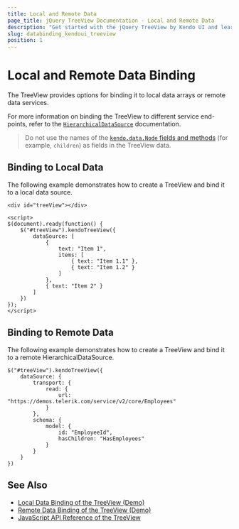 ```yaml
---
title: Local and Remote Data
page_title: jQuery TreeView Documentation - Local and Remote Data
description: "Get started with the jQuery TreeView by Kendo UI and learn how to initialize the component and use its events."
slug: databinding_kendoui_treeview
position: 1
---
```


# Local and Remote Data Binding

The TreeView provides options for binding it to local data arrays or remote data services.

For more information on binding the TreeView to different service end-points, refer to the [`HierarchicalDataSource`](/api/framework/hierarchicaldatasource) documentation.

> Do not use the names of the [`kendo.data.Node` fields and methods](/api/javascript/data/node) (for example, `children`) as fields in the TreeView data.

## Binding to Local Data

The following example demonstrates how to create a TreeView and bind it to a local data source.

    <div id="treeView"></div>

    <script>
    $(document).ready(function() {
        $("#treeView").kendoTreeView({
            dataSource: [
                {
                    text: "Item 1",
                    items: [
                        { text: "Item 1.1" },
                        { text: "Item 1.2" }
                    ]
                },
                { text: "Item 2" }
            ]
        })
    });
    </script>

## Binding to Remote Data

The following example demonstrates how to create a TreeView and bind it to a remote HierarchicalDataSource.

    $("#treeView").kendoTreeView({
        dataSource: {
            transport: {
                read: {
                    url: "https://demos.telerik.com/service/v2/core/Employees"
                }
            },
            schema: {
                model: {
                    id: "EmployeeId",
                    hasChildren: "HasEmployees"
                }
            }
        }
    })

## See Also

* [Local Data Binding of the TreeView (Demo)](https://demos.telerik.com/kendo-ui/treeview/local-data-binding)
* [Remote Data Binding of the TreeView (Demo)](https://demos.telerik.com/kendo-ui/treeview/remote-data-binding)
* [JavaScript API Reference of the TreeView](/api/javascript/ui/treeview)
